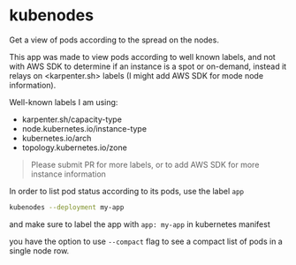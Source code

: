 # kubenodes

Get a view of pods according to the spread on the nodes.

This app was made to view pods according to well known labels, and not with AWS SDK to determine if an instance is a spot or on-demand, instead it relays on <karpenter.sh> labels (I might add AWS SDK for mode node information).

Well-known labels I am using:

- karpenter.sh/capacity-type
- node.kubernetes.io/instance-type
- kubernetes.io/arch
- topology.kubernetes.io/zone

>Please submit PR for more labels, or to add AWS SDK for more instance information

In order to list pod status according to its pods, use the label `app`

```bash
kubenodes --deployment my-app
```

and make sure to label the app with `app: my-app` in kubernetes manifest

you have the option to use `--compact` flag to see a compact list of pods in a single node row.
